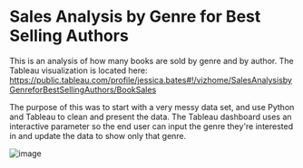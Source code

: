 # Sales Analysis by Genre for Best Selling Authors

This is an analysis of how many books are sold by genre and by author. The Tableau visualization is located here: https://public.tableau.com/profile/jessica.bates#!/vizhome/SalesAnalysisbyGenreforBestSellingAuthors/BookSales

The purpose of this was to start with a very messy data set, and use Python and Tableau to clean and present the data. The Tableau dashboard uses an interactive parameter so the end user can input the genre they're interested in and update the data to show only that genre. 

![image](https://user-images.githubusercontent.com/51967247/113464428-32e26a80-93f2-11eb-93f2-b6499f3ddca2.png)
